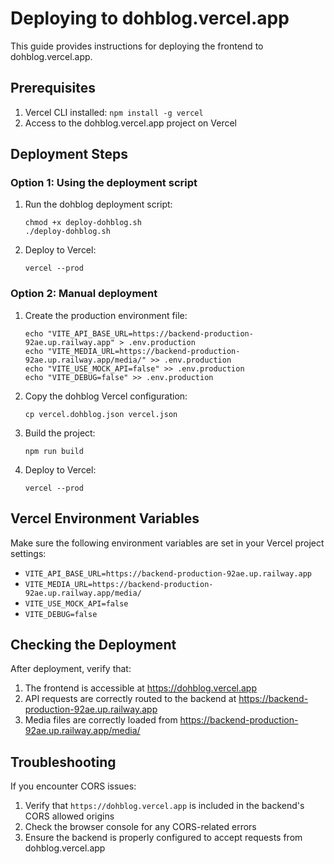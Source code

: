 # Deploying to dohblog.vercel.app

This guide provides instructions for deploying the frontend to dohblog.vercel.app.

## Prerequisites

1. Vercel CLI installed: `npm install -g vercel`
2. Access to the dohblog.vercel.app project on Vercel

## Deployment Steps

### Option 1: Using the deployment script

1. Run the dohblog deployment script:
   ```
   chmod +x deploy-dohblog.sh
   ./deploy-dohblog.sh
   ```

2. Deploy to Vercel:
   ```
   vercel --prod
   ```

### Option 2: Manual deployment

1. Create the production environment file:
   ```
   echo "VITE_API_BASE_URL=https://backend-production-92ae.up.railway.app" > .env.production
   echo "VITE_MEDIA_URL=https://backend-production-92ae.up.railway.app/media/" >> .env.production
   echo "VITE_USE_MOCK_API=false" >> .env.production
   echo "VITE_DEBUG=false" >> .env.production
   ```

2. Copy the dohblog Vercel configuration:
   ```
   cp vercel.dohblog.json vercel.json
   ```

3. Build the project:
   ```
   npm run build
   ```

4. Deploy to Vercel:
   ```
   vercel --prod
   ```

## Vercel Environment Variables

Make sure the following environment variables are set in your Vercel project settings:

- `VITE_API_BASE_URL=https://backend-production-92ae.up.railway.app`
- `VITE_MEDIA_URL=https://backend-production-92ae.up.railway.app/media/`
- `VITE_USE_MOCK_API=false`
- `VITE_DEBUG=false`

## Checking the Deployment

After deployment, verify that:

1. The frontend is accessible at https://dohblog.vercel.app
2. API requests are correctly routed to the backend at https://backend-production-92ae.up.railway.app
3. Media files are correctly loaded from https://backend-production-92ae.up.railway.app/media/

## Troubleshooting

If you encounter CORS issues:

1. Verify that `https://dohblog.vercel.app` is included in the backend's CORS allowed origins
2. Check the browser console for any CORS-related errors
3. Ensure the backend is properly configured to accept requests from dohblog.vercel.app 